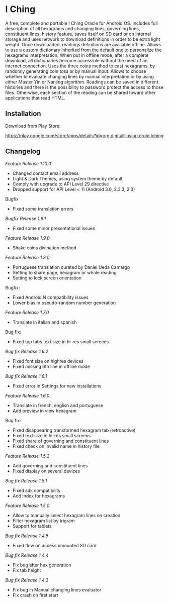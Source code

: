 # I Ching

A free, complete and portable I Ching Oracle for Android OS. Includes full description of all hexagrams and changing lines, governing lines, constituent lines, history feature, saves itself on SD card or on internal storage and uses network to download definitions in order to be extra light weight. Once downloaded, readings definitions are available offline.
Allows to use a custom dictionary inherited from the default one to personalize the hexagrams interpretation. When put in offline mode, after a complete download, all dictionaries become accessible without the need of an internet connection.
Uses the three coins method to cast hexagrams, by randomly generating coin toss or by manual input. Allows to choose whether to evaluate changing lines by manual interpretation or by using either Master Yin or Nanjing algorithm.
Readings can be saved in different histories and there is the possibility to password protect the access to those files. Otherwise, each section of the reading can be shared toward other applications that read HTML.

## Installation

Download from Play Store:

https://play.google.com/store/apps/details?id=org.digitalillusion.droid.iching

## Changelog

*Feature Release 1.10.0*
- Changed contact email address
- Light & Dark Themes, using system theme by default
- Comply with upgrade to API Level 29 directive
- Dropped support for API Level < 11 (Android 3.0, 2.3.3, 2.3)

Bugfix
- Fixed some translation errors

*Bugfix Release 1.9.1*
- Fixed some minor presentational issues

*Feature Release 1.9.0*
- Shake coins divination method

*Feature Release 1.8.0*
- Portuguese translation curated by Daniel Ueda Camargo
- Setting to share page, hexagram or whole reading
- Setting to lock screen orientation

Bugfix:
- Fixed Android N compatibility issues
- Lower bias in pseudo-random number generation

*Feature Release 1.7.0*
- Translate in italian and spanish

Bug fix:
- Fixed top tabs text size in hi-res small screens

*Bug fix Release 1.6.2*
- Fixed font size on highres devices
- Fixed missing 6th line in offline mode

*Bug fix Release 1.6.1*
- Fixed error in Settings for new installations

*Feature Release 1.6.0*
- Translate in french, english and portuguese
- Add preview in view hexagram

Bug fix:
- Fixed disappearing transformed hexagram tab (retroactive)
- Fixed text size in hi-res small screens
- Fixed share of governing and constituent lines
- Fixed check on invalid name in history file

*Feature Release 1.5.2*
- Add governing and constituent lines
- Fixed display on several devices

*Bug fix Release 1.5.1*
- Fixed sdk compatibility
- Add index for hexagrams

*Feature Release 1.5.0*
- Allow to manually select hexagram lines on creation
- Filter hexagram list by trigram
- Support for tablets

*Bug fix Release 1.4.5*
- Fixed flow on access umounted SD card

*Bug fix Release 1.4.4*
- Fix bug after hex generation
- Fix tab height

*Bug fix Release 1.4.3*
- Fix bug in Manual changing lines evaluator
- Fix crash on first start